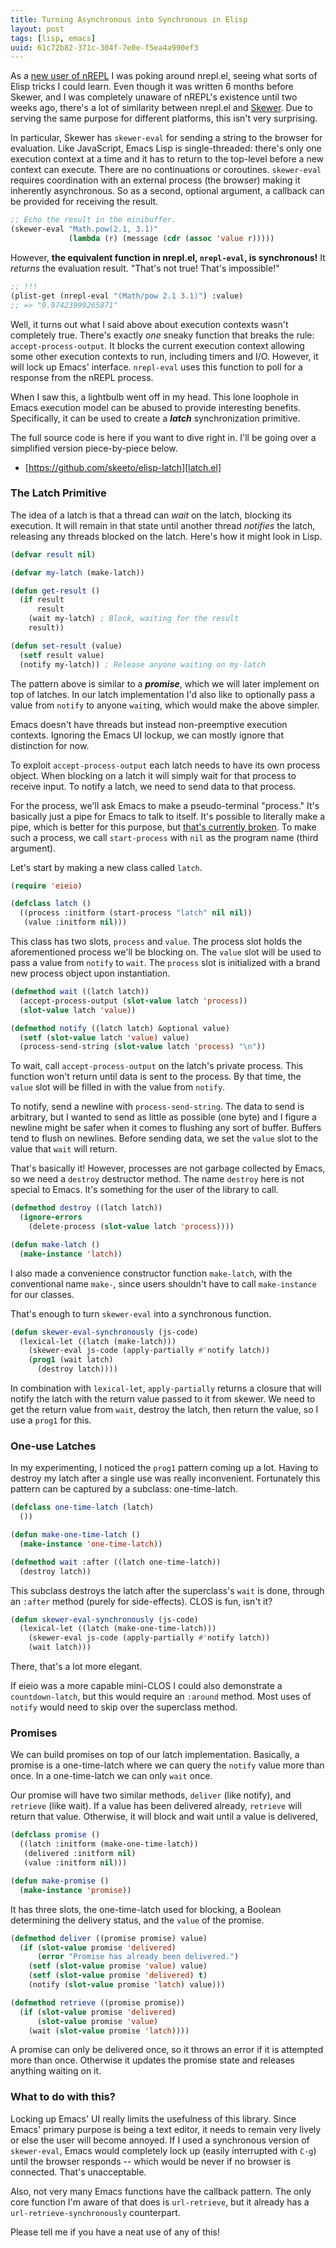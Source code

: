 ```yaml
---
title: Turning Asynchronous into Synchronous in Elisp
layout: post
tags: [lisp, emacs]
uuid: 61c72b82-371c-304f-7e0e-f5ea4a990ef3
---
```


As a [new user of nREPL](/blog/2013/01/07/) I was poking around
nrepl.el, seeing what sorts of Elisp tricks I could learn. Even though
it was written 6 months before Skewer, and I was completely unaware of
nREPL's existence until two weeks ago, there's a lot of similarity
between nrepl.el and [Skewer](/blog/2012/10/31/). Due to serving the
same purpose for different platforms, this isn't very surprising.

In particular, Skewer has `skewer-eval` for sending a string to the
browser for evaluation. Like JavaScript, Emacs Lisp is
single-threaded: there's only one execution context at a time and it
has to return to the top-level before a new context can execute. There
are no continuations or coroutines. `skewer-eval` requires
coordination with an external process (the browser) making it
inherently asynchronous. So as a second, optional argument, a callback
can be provided for receiving the result.

~~~cl
;; Echo the result in the minibuffer.
(skewer-eval "Math.pow(2.1, 3.1)"
             (lambda (r) (message (cdr (assoc 'value r)))))
~~~

However, **the equivalent function in nrepl.el, `nrepl-eval`, is
synchronous!** It *returns* the evaluation result. "That's not true!
That's impossible!"

~~~cl
;; !!!
(plist-get (nrepl-eval "(Math/pow 2.1 3.1)") :value)
;; => "9.97423999265871"
~~~

Well, it turns out what I said above about execution contexts wasn't
completely true. There's exactly *one* sneaky function that breaks the
rule: `accept-process-output`. It blocks the current execution context
allowing some other execution contexts to run, including timers and
I/O. However, it will lock up Emacs' interface. `nrepl-eval` uses this
function to poll for a response from the nREPL process.

When I saw this, a lightbulb went off in my head. This lone loophole
in Emacs execution model can be abused to provide interesting
benefits. Specifically, it can be used to create a ***latch***
synchronization primitive.

The full source code is here if you want to dive right in. I'll be
going over a simplified version piece-by-piece below.

 * [https://github.com/skeeto/elisp-latch][latch.el]

### The Latch Primitive

The idea of a latch is that a thread can *wait* on the latch, blocking
its execution. It will remain in that state until another thread
*notifies* the latch, releasing any threads blocked on the
latch. Here's how it might look in Lisp.

~~~cl
(defvar result nil)

(defvar my-latch (make-latch))

(defun get-result ()
  (if result
      result
    (wait my-latch) ; Block, waiting for the result
    result))

(defun set-result (value)
  (setf result value)
  (notify my-latch)) ; Release anyone waiting on my-latch
~~~

The pattern above is similar to a ***promise***, which we will later
implement on top of latches. In our latch implementation I'd also like
to optionally pass a value from `notify` to anyone `wait`ing, which
would make the above simpler.

Emacs doesn't have threads but instead non-preemptive execution
contexts. Ignoring the Emacs UI lockup, we can mostly ignore that
distinction for now.

To exploit `accept-process-output` each latch needs to have its own
process object. When blocking on a latch it will simply wait for that
process to receive input. To notify a latch, we need to send data to
that process.

For the process, we'll ask Emacs to make a pseudo-terminal "process."
It's basically just a pipe for Emacs to talk to itself. It's possible
to literally make a pipe, which is better for this purpose, but
[that's currently broken][bug]. To make such a process, we call
`start-process` with `nil` as the program name (third argument).

Let's start by making a new class called `latch`.

~~~cl
(require 'eieio)

(defclass latch ()
  ((process :initform (start-process "latch" nil nil))
   (value :initform nil)))
~~~

This class has two slots, `process` and `value`. The process slot
holds the aforementioned process we'll be blocking on. The `value`
slot will be used to pass a value from `notify` to `wait`. The
`process` slot is initialized with a brand new process object upon
instantiation.

~~~cl
(defmethod wait ((latch latch))
  (accept-process-output (slot-value latch 'process))
  (slot-value latch 'value))

(defmethod notify ((latch latch) &optional value)
  (setf (slot-value latch 'value) value)
  (process-send-string (slot-value latch 'process) "\n"))
~~~

To wait, call `accept-process-output` on the latch's private
process. This function won't return until data is sent to the
process. By that time, the `value` slot will be filled in with the
value from `notify`.

To notify, send a newline with `process-send-string`. The data to send
is arbitrary, but I wanted to send as little as possible (one byte)
and I figure a newline might be safer when it comes to flushing any
sort of buffer. Buffers tend to flush on newlines. Before sending
data, we set the `value` slot to the value that `wait` will return.

That's basically it! However, processes are not garbage collected by
Emacs, so we need a `destroy` destructor method. The name `destroy`
here is not special to Emacs. It's something for the user of the
library to call.

~~~cl
(defmethod destroy ((latch latch))
  (ignore-errors
    (delete-process (slot-value latch 'process))))

(defun make-latch ()
  (make-instance 'latch))
~~~

I also made a convenience constructor function `make-latch`, with the
conventional name `make-`, since users shouldn't have to call
`make-instance` for our classes.

That's enough to turn `skewer-eval` into a synchronous function.

~~~cl
(defun skewer-eval-synchronously (js-code)
  (lexical-let ((latch (make-latch)))
    (skewer-eval js-code (apply-partially #'notify latch))
    (prog1 (wait latch)
      (destroy latch))))
~~~

In combination with `lexical-let`, `apply-partially` returns a closure
that will notify the latch with the return value passed to it from
skewer. We need to get the return value from `wait`, destroy the
latch, then return the value, so I use a `prog1` for this.

### One-use Latches

In my experimenting, I noticed the `prog1` pattern coming up a
lot. Having to destroy my latch after a single use was really
inconvenient. Fortunately this pattern can be captured by a subclass:
one-time-latch.

~~~cl
(defclass one-time-latch (latch)
  ())

(defun make-one-time-latch ()
  (make-instance 'one-time-latch))

(defmethod wait :after ((latch one-time-latch))
  (destroy latch))
~~~

This subclass destroys the latch after the superclass's `wait` is
done, through an `:after` method (purely for side-effects). CLOS is
fun, isn't it?

~~~cl
(defun skewer-eval-synchronously (js-code)
  (lexical-let ((latch (make-one-time-latch)))
    (skewer-eval js-code (apply-partially #'notify latch))
    (wait latch)))
~~~

There, that's a lot more elegant.

If eieio was a more capable mini-CLOS I could also demonstrate a
`countdown-latch`, but this would require an `:around` method. Most
uses of `notify` would need to skip over the superclass method.

### Promises

We can build promises on top of our latch implementation. Basically, a
promise is a one-time-latch where we can query the `notify` value more
than once. In a one-time-latch we can only `wait` once.

Our promise will have two similar methods, `deliver` (like notify),
and `retrieve` (like wait). If a value has been delivered already,
`retrieve` will return that value. Otherwise, it will block and wait
until a value is delivered,

~~~cl
(defclass promise ()
  ((latch :initform (make-one-time-latch))
   (delivered :initform nil)
   (value :initform nil)))

(defun make-promise ()
  (make-instance 'promise))
~~~

It has three slots, the one-time-latch used for blocking, a Boolean
determining the delivery status, and the `value` of the promise.

~~~cl
(defmethod deliver ((promise promise) value)
  (if (slot-value promise 'delivered)
      (error "Promise has already been delivered.")
    (setf (slot-value promise 'value) value)
    (setf (slot-value promise 'delivered) t)
    (notify (slot-value promise 'latch) value)))

(defmethod retrieve ((promise promise))
  (if (slot-value promise 'delivered)
      (slot-value promise 'value)
    (wait (slot-value promise 'latch))))
~~~

A promise can only be delivered once, so it throws an error if it is
attempted more than once. Otherwise it updates the promise state and
releases anything waiting on it.

### What to do with this?

Locking up Emacs' UI really limits the usefulness of this
library. Since Emacs' primary purpose is being a text editor, it needs
to remain very lively or else the user will become annoyed. If I used
a synchronous version of `skewer-eval`, Emacs would completely lock up
(easily interrupted with `C-g`) until the browser responds -- which
would be never if no browser is connected. That's unacceptable.

Also, not very many Emacs functions have the callback pattern. The
only core function I'm aware of that does is `url-retrieve`, but it
already has a `url-retrieve-synchronously` counterpart.

Please tell me if you have a neat use of any of this!


[latch.el]: https://github.com/skeeto/elisp-latch
[bug]: http://bugs.debian.org/cgi-bin/bugreport.cgi?bug=698096
